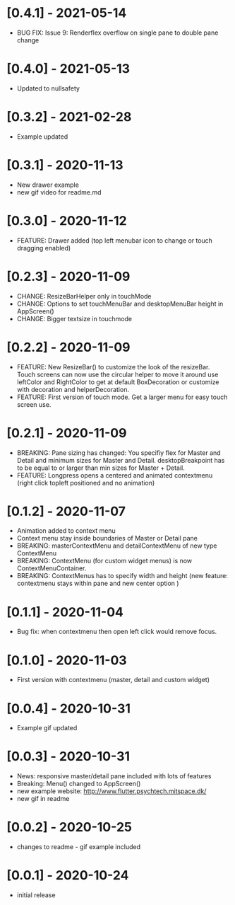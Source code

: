 # [0.4.1] - 2021-05-14

* BUG FIX: Issue 9: Renderflex overflow on single pane to double pane change 

# [0.4.0] - 2021-05-13

* Updated to nullsafety

# [0.3.2] - 2021-02-28

* Example updated

# [0.3.1] - 2020-11-13

* New drawer example
* new gif video for readme.md

# [0.3.0] - 2020-11-12

* FEATURE:  Drawer added (top left menubar icon to change or touch dragging enabled)
 

# [0.2.3] - 2020-11-09

* CHANGE: ResizeBarHelper only in touchMode
* CHANGE: Options to set touchMenuBar and desktopMenuBar height in AppScreen()
* CHANGE: Bigger textsize in touchmode


# [0.2.2] - 2020-11-09

* FEATURE: New ResizeBar() to customize the look of the resizeBar. Touch screens can now use the circular helper to move it around
           use leftColor and RightColor to get at default BoxDecoration or customize with decoration and helperDecoration.
* FEATURE: First version of touch mode. Get a larger menu for easy touch screen use.

# [0.2.1] - 2020-11-09

* BREAKING: Pane sizing has changed: You specifiy flex for Master and Detail and minimum sizes for Master and Detail. desktopBreakpoint has to be equal to or larger than min sizes for Master + Detail.
* FEATURE: Longpress opens a centered and animated contextmenu (right click topleft positioned and no animation)

# [0.1.2] - 2020-11-07

* Animation added to context menu
* Context menu stay inside boundaries of Master or Detail pane
* BREAKING: masterContextMenu and detailContextMenu of new type ContextMenu
* BREAKING: ContextMenu (for custom widget menus) is now ContextMenuContainer.
* BREAKING: ContextMenus has to specify width and height (new feature: contextmenu stays within pane and new center option )

# [0.1.1] - 2020-11-04

* Bug fix: when contextmenu then open left click would remove focus.

# [0.1.0] - 2020-11-03

* First version with contextmenu (master, detail and custom widget)


# [0.0.4] - 2020-10-31

* Example gif updated

# [0.0.3] - 2020-10-31

* News: responsive master/detail pane included with lots of features
* Breaking: Menu() changed to AppScreen()
* new example website: http://www.flutter.psychtech.mitspace.dk/
* new gif in readme

# [0.0.2] - 2020-10-25

* changes to readme - gif example included

# [0.0.1] - 2020-10-24

* initial release